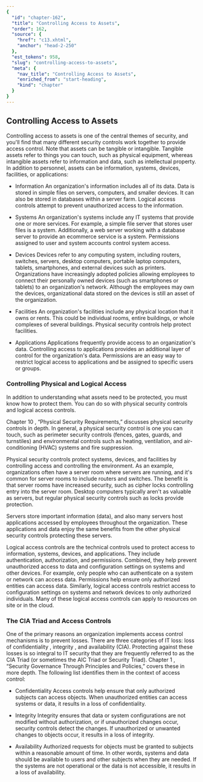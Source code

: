 ```yaml
---
{
  "id": "chapter-162",
  "title": "Controlling Access to Assets",
  "order": 162,
  "source": {
    "href": "c13.xhtml",
    "anchor": "head-2-250"
  },
  "est_tokens": 958,
  "slug": "controlling-access-to-assets",
  "meta": {
    "nav_title": "Controlling Access to Assets",
    "enriched_from": "start-heading",
    "kind": "chapter"
  }
}
---
```

## Controlling Access to Assets

Controlling access to assets is one of the central themes of security, and you'll find that many different security controls work together to provide access control. Note that assets can be tangible or intangible. Tangible assets refer to things you can touch, such as physical equipment, whereas intangible assets refer to information and data, such as intellectual property. In addition to personnel, assets can be information, systems, devices, facilities, or applications:

- Information An organization's information includes all of its data. Data is stored in simple files on servers, computers, and smaller devices. It can also be stored in databases within a server farm. Logical access controls attempt to prevent unauthorized access to the information.

- Systems An organization's systems include any IT systems that provide one or more services. For example, a simple file server that stores user files is a system. Additionally, a web server working with a database server to provide an ecommerce service is a system. Permissions assigned to user and system accounts control system access.

- Devices Devices refer to any computing system, including routers, switches, servers, desktop computers, portable laptop computers, tablets, smartphones, and external devices such as printers. Organizations have increasingly adopted policies allowing employees to connect their personally owned devices (such as smartphones or tablets) to an organization's network. Although the employees may own the devices, organizational data stored on the devices is still an asset of the organization.

- Facilities An organization's facilities include any physical location that it owns or rents. This could be individual rooms, entire buildings, or whole complexes of several buildings. Physical security controls help protect facilities.

- Applications Applications frequently provide access to an organization's data. Controlling access to applications provides an additional layer of control for the organization's data. Permissions are an easy way to restrict logical access to applications and be assigned to specific users or groups.

### Controlling Physical and Logical Access

In addition to understanding what assets need to be protected, you must know how to protect them. You can do so with physical security controls and logical access controls.

Chapter 10 , “Physical Security Requirements,” discusses physical security controls in depth. In general, a physical security control is one you can touch, such as perimeter security controls (fences, gates, guards, and turnstiles) and environmental controls such as heating, ventilation, and air-conditioning (HVAC) systems and fire suppression.

Physical security controls protect systems, devices, and facilities by controlling access and controlling the environment. As an example, organizations often have a server room where servers are running, and it's common for server rooms to include routers and switches. The benefit is that server rooms have increased security, such as cipher locks controlling entry into the server room. Desktop computers typically aren't as valuable as servers, but regular physical security controls such as locks provide protection.

Servers store important information (data), and also many servers host applications accessed by employees throughout the organization. These applications and data enjoy the same benefits from the other physical security controls protecting these servers.

Logical access controls are the technical controls used to protect access to information, systems, devices, and applications. They include authentication, authorization, and permissions. Combined, they help prevent unauthorized access to data and configuration settings on systems and other devices. For example, only people who can authenticate on a system or network can access data. Permissions help ensure only authorized entities can access data. Similarly, logical access controls restrict access to configuration settings on systems and network devices to only authorized individuals. Many of these logical access controls can apply to resources on site or in the cloud.

### The CIA Triad and Access Controls

One of the primary reasons an organization implements access control mechanisms is to prevent losses. There are three categories of IT loss: loss of confidentiality , integrity , and availability (CIA). Protecting against these losses is so integral to IT security that they are frequently referred to as the CIA Triad (or sometimes the AIC Triad or Security Triad). Chapter 1 , “Security Governance Through Principles and Policies,” covers these in more depth. The following list identifies them in the context of access control:

- Confidentiality Access controls help ensure that only authorized subjects can access objects. When unauthorized entities can access systems or data, it results in a loss of confidentiality.

- Integrity Integrity ensures that data or system configurations are not modified without authorization, or if unauthorized changes occur, security controls detect the changes. If unauthorized or unwanted changes to objects occur, it results in a loss of integrity.

- Availability Authorized requests for objects must be granted to subjects within a reasonable amount of time. In other words, systems and data should be available to users and other subjects when they are needed. If the systems are not operational or the data is not accessible, it results in a loss of availability.
